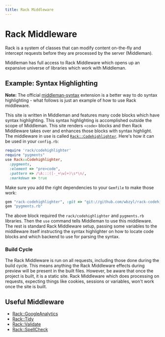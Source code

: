 ```yaml
---
title: Rack Middleware
---
```


# Rack Middleware

Rack is a system of classes that can modify content on-the-fly and intercept requests before they are processed by the server (Middleman).

Middleman has full access to Rack Middleware which opens up an expansive universe of libraries which work with Middleman.

## Example: Syntax Highlighting

**Note:** The official [middleman-syntax](https://github.com/middleman/middleman-syntax) extension is a better way to do syntax highlighting - what follows is just an example of how to use Rack middleware.

This site is written in Middleman and features many code blocks which have syntax highlighting. This syntax highlighting is accomplished outside the scope of Middleman. This site renders `<code>` blocks and then Rack Middleware takes over and enhances those blocks with syntax highlight. The middleware in use is called [`Rack::Codehighlighter`](https://github.com/wbzyl/rack-codehighlighter). Here's how it can be used in your `config.rb`:

``` ruby
require 'rack/codehighlighter'
require "pygments"
use Rack::Codehighlighter,
  :pygments,
  :element => "pre>code",
  :pattern => /\A:::([-_+\w]+)\s*\n/,
  :markdown => true
```

Make sure you add the right dependencies to your `Gemfile` to make those work:

``` ruby
gem "rack-codehighlighter", :git => "git://github.com/wbzyl/rack-codehighlighter.git"
gem "pygments.rb"
```

The above block required the `rack/codehighlighter` and `pygments.rb` libraries. Then the `use` command tells Middleman to use this middleware. The rest is standard Rack Middleware setup, passing some variables to the middleware itself instructing the syntax highlighter on how to locate code blocks and which backend to use for parsing the syntax.

### Build Cycle

The Rack Middleware is run on all requests, including those done during the build cycle. This means anything the Rack Middleware effects during preview will be present in the built files. However, be aware that once the project is built, it is a static site. Rack Middleware which does processing on requests, expecting things like cookies, sessions or variables, won't work once the site is built.

## Useful Middleware

* [Rack::GoogleAnalytics]
* [Rack::Tidy]
* [Rack::Validate]
* [Rack::SpellCheck]

[Rack::GoogleAnalytics]: https://github.com/ambethia/rack-google_analytics
[Rack::Tidy]: https://github.com/rbialek/rack-tidy
[Rack::Validate]: https://gist.github.com/235715
[Rack::SpellCheck]: https://gist.github.com/235097
